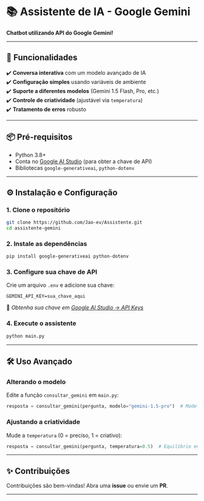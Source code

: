 # 📚 **Assistente de IA - Google Gemini**  

**Chatbot utilizando API do Google Gemini!**  

---

## 🚀 **Funcionalidades**  

✔️ **Conversa interativa** com um modelo avançado de IA  
✔️ **Configuração simples** usando variáveis de ambiente  
✔️ **Suporte a diferentes modelos** (Gemini 1.5 Flash, Pro, etc.)  
✔️ **Controle de criatividade** (ajustável via `temperatura`)  
✔️ **Tratamento de erros** robusto  

---

## 📦 **Pré-requisitos**  

- Python 3.8+  
- Conta no [Google AI Studio](https://aistudio.google.com/) (para obter a chave de API)  
- Bibliotecas `google-generativeai`, `python-dotenv`  


---

## ⚙️ **Instalação e Configuração**  

### **1. Clone o repositório**  
```bash
git clone https://github.com/Jao-ev/Assistente.git
cd assistente-gemini
```

### **2. Instale as dependências**  
```bash
pip install google-generativeai python-dotenv
```

### **3. Configure sua chave de API**  
Crie um arquivo `.env` e adicione sua chave:  
```env
GEMINI_API_KEY=sua_chave_aqui
```
🔑 *Obtenha sua chave em [Google AI Studio → API Keys](https://aistudio.google.com/)*  

### **4. Execute o assistente**  
```bash
python main.py
```

---

## 🛠 **Uso Avançado**  

### **Alterando o modelo**  
Edite a função `consultar_gemini` em `main.py`:  
```python
resposta = consultar_gemini(pergunta, modelo="gemini-1.5-pro")  # Modelo avançado
```

### **Ajustando a criatividade**  
Mude a `temperatura` (0 = preciso, 1 = criativo):  
```python
resposta = consultar_gemini(pergunta, temperatura=0.5)  # Equilíbrio entre precisão e criatividade
```

---

## ✨ **Contribuições**  
Contribuições são bem-vindas! Abra uma **issue** ou envie um **PR**.  

---

